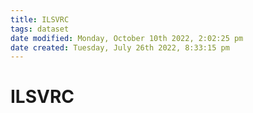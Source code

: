 ```yaml
---
title: ILSVRC
tags: dataset 
date modified: Monday, October 10th 2022, 2:02:25 pm
date created: Tuesday, July 26th 2022, 8:33:15 pm
---
```


# ILSVRC

